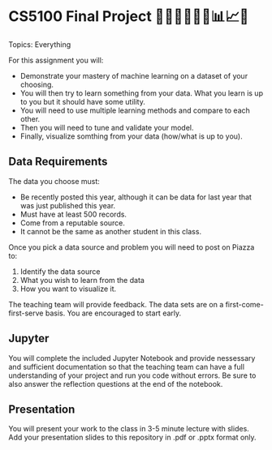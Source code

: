 # CS5100 Final Project 👩🏽‍🔬🧑🏾‍💼📊📈✅

Topics: Everything

For this assignment you will:

* Demonstrate your mastery of machine learning on a dataset of your choosing.
* You will then try to learn something from your data. What you learn is up to you but it should have some utility.
* You will need to use multiple learning methods and compare to each other.
* Then you will need to tune and validate your model.
* Finally, visualize somthing from your data (how/what is up to you).

## Data Requirements

The data you choose must:

* Be recently posted this year, although it can be data for last year that was just published this year.
* Must have at least 500 records.
* Come from a reputable source.
* It cannot be the same as another student in this class.

Once you pick a data source and problem you will need to post on Piazza to:

1. Identify the data source
2. What you wish to learn from the data
3. How you want to visualize it.

The teaching team will provide feedback. The data sets are on a first-come-first-serve basis. You are encouraged to start early.

## Jupyter

You will complete the included Jupyter Notebook and provide nessessary and sufficient documentation so that the teaching team can have a full understanding of your project and run you code without errors. Be sure to also answer the reflection questions at the end of the notebook.

## Presentation

You will present your work to the class in 3-5 minute lecture with slides. Add your presentation slides to this repository in .pdf or .pptx format only.
